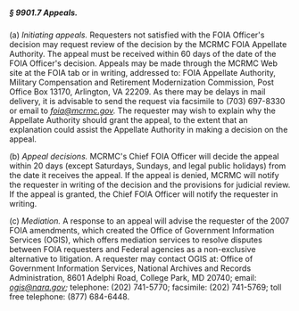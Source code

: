 ##### § 9901.7 Appeals. #####

(a) *Initiating appeals.* Requesters not satisfied with the FOIA Officer's decision may request review of the decision by the MCRMC FOIA Appellate Authority. The appeal must be received within 60 days of the date of the FOIA Officer's decision. Appeals may be made through the MCRMC Web site at the FOIA tab or in writing, addressed to: FOIA Appellate Authority, Military Compensation and Retirement Modernization Commission, Post Office Box 13170, Arlington, VA 22209. As there may be delays in mail delivery, it is advisable to send the request via facsimile to (703) 697-8330 or email to *foia@mcrmc.gov.* The requester may wish to explain why the Appellate Authority should grant the appeal, to the extent that an explanation could assist the Appellate Authority in making a decision on the appeal.

(b) *Appeal decisions.* MCRMC's Chief FOIA Officer will decide the appeal within 20 days (except Saturdays, Sundays, and legal public holidays) from the date it receives the appeal. If the appeal is denied, MCRMC will notify the requester in writing of the decision and the provisions for judicial review. If the appeal is granted, the Chief FOIA Officer will notify the requester in writing.

(c) *Mediation.* A response to an appeal will advise the requester of the 2007 FOIA amendments, which created the Office of Government Information Services (OGIS), which offers mediation services to resolve disputes between FOIA requesters and Federal agencies as a non-exclusive alternative to litigation. A requester may contact OGIS at: Office of Government Information Services, National Archives and Records Administration, 8601 Adelphi Road, College Park, MD 20740; email: *ogis@nara.gov;* telephone: (202) 741-5770; facsimile: (202) 741-5769; toll free telephone: (877) 684-6448.
